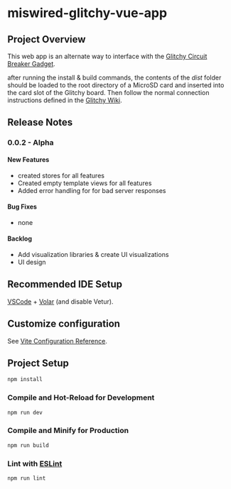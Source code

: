 # miswired-glitchy-vue-app

## Project Overview
This web app is an alternate way to interface with the [Glitchy Circuit Breaker Gadget](https://github.com/miswired/glitchy).

after running the install & build commands, the contents of the *dist* folder should be loaded to the root directory of a MicroSD card and inserted into the card slot of the Glitchy board. Then follow the normal connection instructions defined in the [Glitchy Wiki](https://github.com/miswired/glitchy/wiki/Guide-%E2%80%90-Quick-Start).

## Release Notes
### 0.0.2 - Alpha
#### New Features
* created stores for all features
* Created empty template views for all features
* Added error handling for for bad server responses

#### Bug Fixes
* none

#### Backlog

* Add visualization libraries & create UI visualizations
* UI design

## Recommended IDE Setup

[VSCode](https://code.visualstudio.com/) + [Volar](https://marketplace.visualstudio.com/items?itemName=Vue.volar) (and disable Vetur).

## Customize configuration

See [Vite Configuration Reference](https://vitejs.dev/config/).

## Project Setup

```sh
npm install
```

### Compile and Hot-Reload for Development

```sh
npm run dev
```

### Compile and Minify for Production

```sh
npm run build
```

### Lint with [ESLint](https://eslint.org/)

```sh
npm run lint
```
